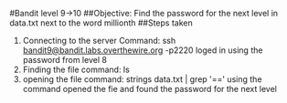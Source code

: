 #Bandit level 9->10
##Objective: Find the password for the next level in data.txt next to the word millionth
##Steps taken
1. Connecting to the server
   Command: ssh bandit9@bandit.labs.overthewire.org -p2220
   loged in using the password from level 8
2. Finding the file 
   command: ls
3. opening the file
   command: strings data.txt | grep '=='
   using the command opened the fie and found the password for the next level
